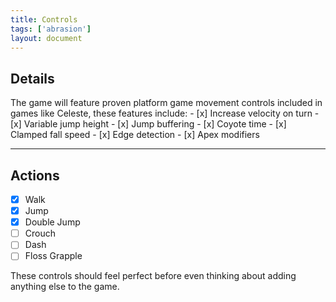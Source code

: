 ```yaml
---
title: Controls
tags: ['abrasion']
layout: document
---
```


## Details
The game will feature proven platform game movement controls included in games like Celeste, these features include:
	- [x] Increase velocity on turn
	- [x] Variable jump height
	- [x] Jump buffering
	- [x] Coyote time
	- [x] Clamped fall speed
	- [x] Edge detection
	- [x] Apex modifiers 

---

## Actions
- [x] Walk
- [x] Jump
- [x] Double Jump
- [ ] Crouch
- [ ] Dash
- [ ] Floss Grapple

These controls should feel perfect before even thinking about adding anything else to the game.